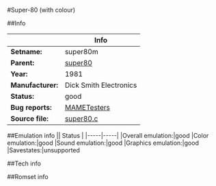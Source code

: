 #Super-80 (with colour)

##Info

||Info|
|-----|-----|
|**Setname:**|super80m
|**Parent:**|[super80](super80.md)
|**Year:**|1981
|**Manufacturer:**|Dick Smith Electronics
|**Status:**|good
|**Bug reports:**|[MAMETesters](http://mametesters.org/view_all_set.php?type=1&temporary=y&search=super80.c)
|**Source file:**|[super80.c](https://github.com/mamedev/mame/blob/master/src/mess/drivers/super80.c)

##Emulation info
|| Status |
|-----|-----|
|Overall emulation:|good
|Color emulation:|good
|Sound emulation:|good
|Graphics emulation:|good
|Savestates:|unsupported

##Tech info

##Romset info

<!--- START OF EDITED COMMENT DO NOT TOUCH TEXT ABOVE-->
